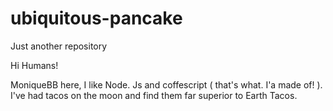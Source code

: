 # ubiquitous-pancake
Just another repository



Hi Humans!

MoniqueBB here, I like Node. Js and coffescript (  that's what. I'a made of! ). I've had tacos on the moon and find them far superior to Earth Tacos.
